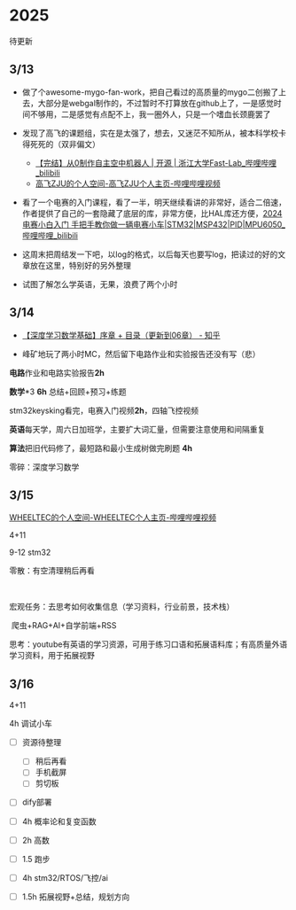 # 2025

待更新

## 3/13

- 做了个awesome-mygo-fan-work，把自己看过的高质量的mygo二创搬了上去，大部分是webgal制作的，不过暂时不打算放在github上了，一是感觉时间不够用，二是感觉有点配不上，我一圈外人，只是一个嗜血长颈鹿罢了

- 发现了高飞的课题组，实在是太强了，想去，又迷茫不知所从，被本科学校卡得死死的（双非偏文）
  - [【完结】从0制作自主空中机器人 | 开源 | 浙江大学Fast-Lab_哔哩哔哩_bilibili](https://www.bilibili.com/video/BV1WZ4y167me/)
  - [高飞ZJU的个人空间-高飞ZJU个人主页-哔哩哔哩视频](https://space.bilibili.com/257271972)
- 看了一个电赛的入门课程，看了一半，明天继续看讲的非常好，适合二倍速，作者提供了自己的一套隐藏了底层的库，非常方便，比HAL库还方便，[2024电赛小白入门 手把手教你做一辆电赛小车|STM32|MSP432|PID|MPU6050_哔哩哔哩_bilibili](https://www.bilibili.com/video/BV1A1421671G/)

- 这周末把周结发一下吧，以log的格式，以后每天也要写log，把读过的好的文章放在这里，特别好的另外整理

- 试图了解怎么学英语，无果，浪费了两个小时

## 3/14

- [【深度学习数学基础】序章 + 目录（更新到06章） - 知乎](https://zhuanlan.zhihu.com/p/25643286963)

- 峰矿地玩了两小时MC，然后留下电路作业和实验报告还没有写（悲）

**电路**作业和电路实验报告**2h**

**数学***3 **6h** 总结+回顾+预习+练题

stm32keysking看完，电赛入门视频**2h**，四轴飞控视频

**英语**每天学，周六日加班学，主要扩大词汇量，但需要注意使用和间隔重复

**算法**把旧代码修了，最短路和最小生成树做完刷题 **4h**

零碎：深度学习数学

## 3/15

[WHEELTEC的个人空间-WHEELTEC个人主页-哔哩哔哩视频](https://space.bilibili.com/556393812?spm_id_from=333.337.search-card.all.click)





4+11

9-12 stm32

零散：有空清理稍后再看

​	

宏观任务：去思考如何收集信息（学习资料，行业前景，技术栈）

​	爬虫+RAG+AI+自学前端+RSS

思考：youtube有英语的学习资源，可用于练习口语和拓展语料库；有高质量外语学习资料，用于拓展视野

## 3/16

4+11

4h 调试小车

- [ ] 资源待整理
  - [ ] 稍后再看
  - [ ] 手机截屏
  - [ ] 剪切板
- [ ] dify部署

- [ ] 4h 概率论和复变函数
- [ ] 2h 高数
- [ ] 1.5 跑步
- [ ] 4h stm32/RTOS/飞控/ai
- [ ] 1.5h 拓展视野+总结，规划方向
